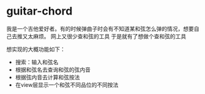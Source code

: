 # guitar-chord


我是一个吉他爱好者。有的时候弹曲子时会有不知道某和弦怎么弹的情况，想要自己去推又太麻烦。
网上又很少查和弦的工具
于是就有了想做个查和弦的工具

想实现的大概功能如下：
- 搜索：输入和弦名
- 根据和弦名去查询和弦的弦内音
- 根据弦内音去计算和弦按法
- 在view层显示一个和弦不同品位的不同按法
